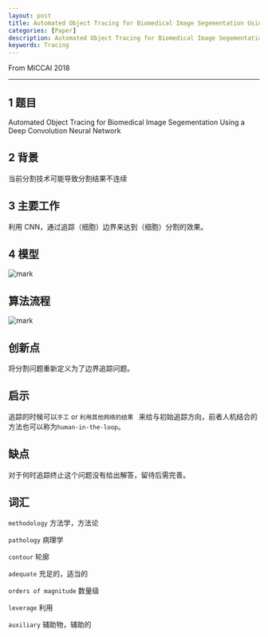 ```yaml
---
layout: post
title: Automated Object Tracing for Biomedical Image Segementation Using a Deep Convolution Neural Network
categories: [Paper]
description: Automated Object Tracing for Biomedical Image Segementation Using a Deep Convolution Neural Network
keywords: Tracing
---
```


From MICCAI 2018

---

## 1 题目
 Automated Object Tracing for Biomedical Image Segementation Using a Deep Convolution Neural Network

## 2 背景
当前分割技术可能导致分割结果不连续

## 3 主要工作
利用 CNN，通过追踪（细胞）边界来达到（细胞）分割的效果。

## 4 模型

![mark](http://pcxhsqn8a.bkt.clouddn.com/blog/180921/C24hg3F7fk.png?imageslim)

## 算法流程
![mark](http://pcxhsqn8a.bkt.clouddn.com/blog/180921/g576f3i12H.png?imageslim)

## 创新点
将分割问题重新定义为了边界追踪问题。

## 启示
追踪的时候可以`手工` or `利用其他网络的结果 ` 来给与初始追踪方向，前者人机结合的方法也可以称为`human-in-the-loop`。

## 缺点
对于何时追踪终止这个问题没有给出解答，留待后需完善。

## 词汇
`methodology` 方法学，方法论

`pathology` 病理学

`contour` 轮廓

`adequate` 充足的，适当的

`orders of magnitude` 数量级

`leverage` 利用

`auxiliary` 辅助物，辅助的